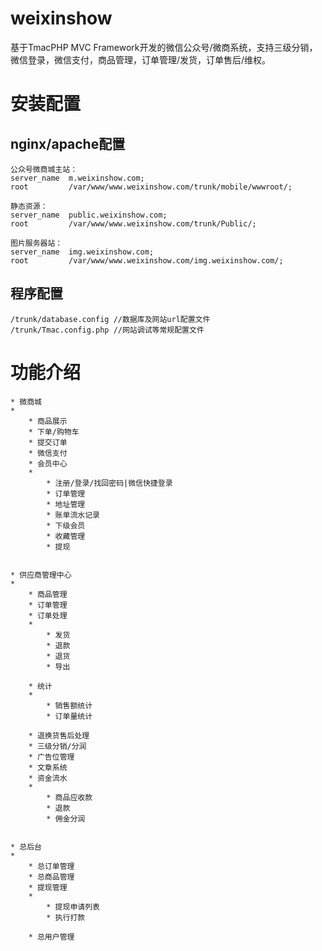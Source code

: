 # weixinshow
基于TmacPHP MVC Framework开发的微信公众号/微商系统，支持三级分销，微信登录，微信支付，商品管理，订单管理/发货，订单售后/维权。

# 安装配置
## nginx/apache配置
    公众号微商城主站：
    server_name  m.weixinshow.com;
    root         /var/www/www.weixinshow.com/trunk/mobile/wwwroot/;
    
    静态资源：
    server_name  public.weixinshow.com;
    root         /var/www/www.weixinshow.com/trunk/Public/;
    
    图片服务器站：
    server_name  img.weixinshow.com;
    root         /var/www/www.weixinshow.com/img.weixinshow.com/;  
    
## 程序配置
    /trunk/database.config //数据库及网站url配置文件
    /trunk/Tmac.config.php //网站调试等常规配置文件

# 功能介绍

	* 微商城
	* 
		* 商品展示
		* 下单/购物车
		* 提交订单
		* 微信支付
		* 会员中心
		* 
			* 注册/登录/找回密码|微信快捷登录
			* 订单管理
			* 地址管理
			* 账单流水记录
			* 下级会员
			* 收藏管理
			* 提现


	* 供应商管理中心
	* 
		* 商品管理
		* 订单管理
		* 订单处理
		* 
			* 发货
			* 退款
			* 退货
			* 导出

		* 统计
		* 
			* 销售额统计
			* 订单量统计

		* 退换货售后处理
		* 三级分销/分润
		* 广告位管理
		* 文章系统
		* 资金流水
		* 
			* 商品应收款
			* 退款
			* 佣金分润


	* 总后台
	* 
		* 总订单管理
		* 总商品管理
		* 提现管理
		* 
			* 提现申请列表
			* 执行打款

		* 总用户管理


